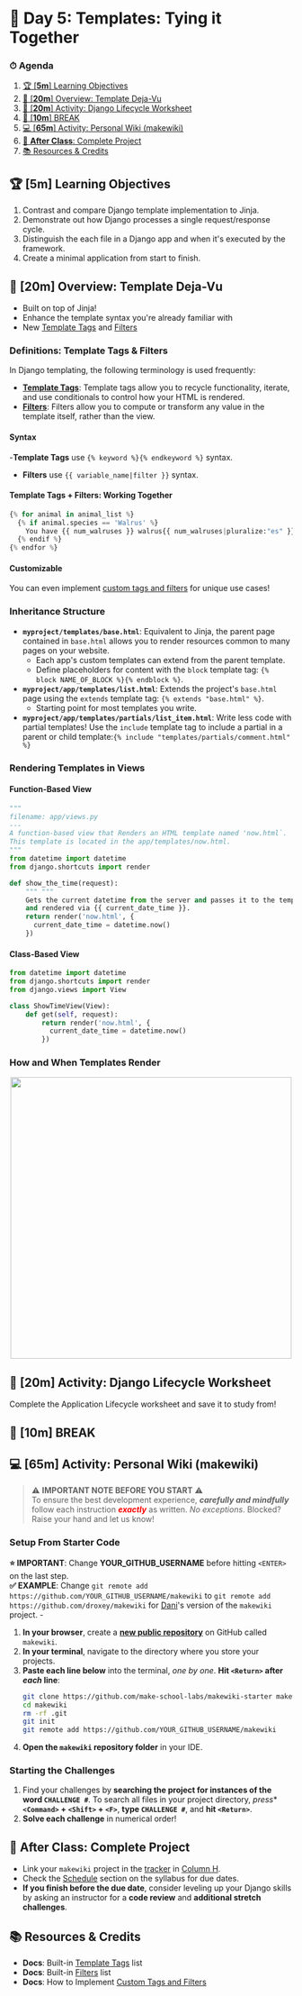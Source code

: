 # 📜 Day 5: Templates: Tying it Together

### ⏱ Agenda

1. [🏆 [**5m**] Learning Objectives](#%f0%9f%8f%86-5m-learning-objectives)
2. [📖 [**20m**] Overview: Template Deja-Vu](#%f0%9f%93%96-20m-overview-template-deja-vu)
3. [📝 [**20m**] Activity: Django Lifecycle Worksheet](#%f0%9f%93%9d-20m-activity-django-lifecycle-worksheet)
4. [🌴 [**10m**] BREAK](#%f0%9f%8c%b4-10m-break)
5. [💻 [**65m**] Activity: Personal Wiki (makewiki)](#%f0%9f%92%bb-65m-activity-personal-wiki-makewiki)
6. [🌃 **After Class**: Complete Project](#%f0%9f%8c%83-after-class-complete-project)
7. [📚 Resources & Credits](#%f0%9f%93%9a-resources--credits)

## 🏆 [**5m**] Learning Objectives

1. Contrast and compare Django template implementation to Jinja.
2. Demonstrate out how Django processes a single request/response cycle.
3. Distinguish the each file in a Django app and when it's executed by the framework.
4. Create a minimal application from start to finish.

## 📖 [**20m**] Overview: Template Deja-Vu

- Built on top of Jinja!
- Enhance the template syntax you're already familiar with
- New [Template Tags] and [Filters]

### Definitions: Template Tags & Filters

In Django templating, the following terminology is used frequently:

- [**Template Tags**](https://docs.djangoproject.com/en/2.2/ref/templates/builtins/#built-in-tag-reference): Template tags allow you to recycle functionality, iterate, and use conditionals to control how your HTML is rendered.
- [**Filters**](https://docs.djangoproject.com/en/2.2/ref/templates/builtins/#built-in-filter-reference): Filters allow you to compute or transform any value in the template itself, rather than the view.

#### Syntax

-**Template Tags** use `{% keyword %}{% endkeyword %}` syntax.

- **Filters** use `{{ variable_name|filter }}` syntax.

#### Template Tags + Filters: Working Together

  ```python
  {% for animal in animal_list %}
    {% if animal.species == 'Walrus' %}
      You have {{ num_walruses }} walrus{{ num_walruses|pluralize:"es" }}.
    {% endif %}
  {% endfor %}
  ```

#### Customizable

  You can even implement [custom tags and filters] for unique use cases!

### Inheritance Structure

- **`myproject/templates/base.html`**: Equivalent to Jinja, the parent page contained in  `base.html` allows you to render resources common to many pages on your website.
  - Each app's custom templates can extend from the parent template.
  - Define placeholders for content with the `block` template tag: `{% block NAME_OF_BLOCK %}{% endblock %}`.
- **`myproject/app/templates/list.html`**: Extends the project's `base.html` page using the `extends` template tag: `{% extends "base.html" %}`.
  - Starting point for most templates you write.
- **`myproject/app/templates/partials/list_item.html`**: Write less code with partial templates! Use the `include` template tag to include a partial in a parent or child template:`{% include "templates/partials/comment.html" %}`

### Rendering Templates in Views

#### Function-Based View

```python
"""
filename: app/views.py
---
A function-based view that Renders an HTML template named 'now.html`.
This template is located in the app/templates/now.html.
"""
from datetime import datetime
from django.shortcuts import render

def show_the_time(request):
    """ """
    Gets the current datetime from the server and passes it to the template,
    and rendered via {{ current_date_time }}.
    return render('now.html', {
      current_date_time = datetime.now()
    })
```

#### Class-Based View

```python
from datetime import datetime
from django.shortcuts import render
from django.views import View

class ShowTimeView(View):
    def get(self, request):
        return render('now.html', {
          current_date_time = datetime.now()
        })
```

### How and When Templates Render

<p align="center">
  <img src="https://github.com/Make-School-Courses/BEW-1.2-Authentication-and-Associations/blob/master/Lessons/Assets/django-lifecycle.png?raw=true" width="500">
</p>

## 📝 [**20m**] Activity: Django Lifecycle Worksheet

Complete the Application Lifecycle worksheet and save it to study from!

## 🌴 [**10m**] BREAK

## 💻 [**65m**] Activity: Personal Wiki (makewiki)

> ⚠️ **IMPORTANT NOTE BEFORE YOU START** ⚠️ <br>
> To ensure the best development experience, **_carefully and mindfully_** follow each instruction <font color="red">**_exactly_**</font> as written. _No exceptions_. Blocked? Raise your hand and let us know!

### Setup From Starter Code

 **⭐️ IMPORTANT**: Change **YOUR_GITHUB_USERNAME** before hitting `<ENTER>` on the last step.<br>**✅ EXAMPLE**: Change `git remote add https://github.com/YOUR_GITHUB_USERNAME/makewiki` to `git remote add https://github.com/droxey/makewiki` for [Dani](https://github.com/droxey/makewiki)'s version of the `makewiki` project.
      -
1. **In your browser**, create a **[new public repository](https://github.com/new)** on GitHub called `makewiki`.
2. **In your terminal**, navigate to the directory where you store your projects.
3. **Paste each line below** into the terminal, *one by one*. **Hit `<Return>` after *each* line**:
    ```bash
   git clone https://github.com/make-school-labs/makewiki-starter makewiki
   cd makewiki
   rm -rf .git
   git init
   git remote add https://github.com/YOUR_GITHUB_USERNAME/makewiki
   ```
4. **Open the `makewiki` repository folder** in your IDE.

### Starting the Challenges

1. Find your challenges by **searching the project for instances of the word `CHALLENGE #`**. To search all files in your project directory, *press** **`<Command>` + `<Shift>` + `<F>`**, **type `CHALLENGE #`**, and **hit `<Return>`**.
2.  **Solve each challenge** in numerical order!

## 🌃 **After Class**: Complete Project

- Link your `makewiki` project in the [tracker] in [Column H](https://docs.google.com/spreadsheets/d/1lqgLdtLawKbIfsHinBktLNc2i_Axtmex6oHOsmlkCXg/edit#gid=1530489478&range=H:H).
- Check the [Schedule](https://github.com/Make-School-Courses/BEW-1.2-Authentication-and-Associations/blob/master/README.md#Schedule) section on the syllabus for due dates.
- **If you finish before the due date**, consider leveling up your Django skills by asking an instructor for a **code review** and **additional stretch challenges**.

## 📚 Resources & Credits

- **Docs**: Built-in [Template Tags] list
- **Docs**: Built-in [Filters] list
- **Docs**: How to Implement [Custom Tags and Filters]

[Template Tags]: (https://docs.djangoproject.com/en/2.2/ref/templates/builtins/#built-in-tag-reference)
[Filters]: (https://docs.djangoproject.com/en/2.2/ref/templates/builtins/#built-in-filter-reference)
[makewiki starter codebase]: (https://github.com/make-school-labs/makewiki-starterpack)
[new repository]: (https://github.com/new)
[tracker]: (https://make.sc/trackbew1.2)
[Custom Tags and Filters]: (https://docs.djangoproject.com/en/2.2/howto/custom-template-tags/)
